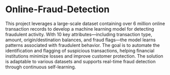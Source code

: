 # Online-Fraud-Detection

This project leverages a large-scale dataset containing over 6 million online transaction records to develop a machine learning model for detecting fraudulent activity. With 10 key attributes—including transaction type, amount, origin/destination balances, and fraud flags—the model learns patterns associated with fraudulent behavior. The goal is to automate the identification and flagging of suspicious transactions, helping financial institutions minimize losses and improve customer protection. The solution is adaptable to various datasets and supports real-time fraud detection through continuous self-learning.
